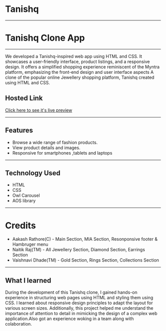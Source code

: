 # Tanishq
***
# Tanishq Clone App
***
We developed a Tanishq-inspired web app using HTML and CSS. It showcases a user-friendly interface, product listings, and a responsive design. It offers a simplified shopping experience reminiscent of the Myntra platform, emphasizing the front-end design and user interface aspects A clone of the popular online Jewellery shopping platform, Tanishq created using HTML and CSS.

## Hosted Link
[Click here to see it's live preview](https://aakashr11111001111.github.io/Tanishq-CLone---Geek-A-Thon/)

---

## Features
- Browse a wide range of fashion products.
- View product details and images.
- Responsive for smartphones ,tablets and laptops

 ---

 ## Technology Used
 - HTML
 - CSS
 - Owl Carousel
 - AOS library

 ---

 # Credits
- Aakash Rathore(C) - Main Section, MIA Section, Resonponsive footer & Hambruger menu
- Naitik Raj(TM) - All Jewellery Section, Diamond Section, Earrings Section
- Vaishnavi Dhade(TM) - Gold Section, Rings Section, Collections Section

---

## What I learned 
During the development of this Tanishq clone, I gained hands-on experience in structuring web pages using HTML and styling them using CSS. I learned about responsive design principles to adapt the layout for various screen sizes. Additionally, this project helped me understand the importance of attention to detail in mimicking the design of a complex web application.Also got an experience woking in a team along with colaboration.

 
 
